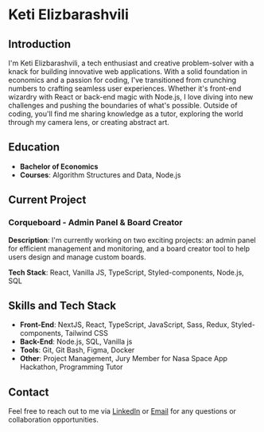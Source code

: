 # Keti Elizbarashvili

## Introduction

I'm Keti Elizbarashvili, a tech enthusiast and creative problem-solver with a knack for building innovative web applications. With a solid foundation in economics and a passion for coding, I've transitioned from crunching numbers to crafting seamless user experiences. Whether it's front-end wizardry with React or back-end magic with Node.js, I love diving into new challenges and pushing the boundaries of what's possible. Outside of coding, you'll find me sharing knowledge as a tutor, exploring the world through my camera lens, or creating abstract art.

## Education

- **Bachelor of Economics** 
- **Courses**: Algorithm Structures and Data, Node.js

## Current Project

### Corqueboard - Admin Panel & Board Creator 

**Description**: I'm currently working on two exciting projects: an admin panel for efficient management and monitoring, and a board creator tool to help users design and manage custom boards. 

**Tech Stack**: React, Vanilla JS, TypeScript, Styled-components, Node.js, SQL


## Skills and Tech Stack

- **Front-End**: NextJS, React, TypeScript, JavaScript, Sass, Redux, Styled-components, Tailwind CSS
- **Back-End**: Node.js, SQL, Vanilla js
- **Tools**: Git, Git Bash, Figma, Docker
- **Other**: Project Management, Jury Member for Nasa Space App Hackathon, Programming Tutor

## Contact

Feel free to reach out to me via [LinkedIn](https://www.linkedin.com/in/keti-elizbarashvili/) or [Email](mailto:elizbarashviliketi44@gmail.com) for any questions or collaboration opportunities.


